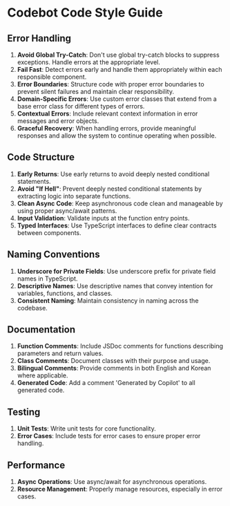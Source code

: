 # Codebot Code Style Guide

## Error Handling

1. **Avoid Global Try-Catch**: Don't use global try-catch blocks to suppress exceptions. Handle errors at the appropriate level.
2. **Fail Fast**: Detect errors early and handle them appropriately within each responsible component.
3. **Error Boundaries**: Structure code with proper error boundaries to prevent silent failures and maintain clear responsibility.
4. **Domain-Specific Errors**: Use custom error classes that extend from a base error class for different types of errors.
5. **Contextual Errors**: Include relevant context information in error messages and error objects.
6. **Graceful Recovery**: When handling errors, provide meaningful responses and allow the system to continue operating when possible.

## Code Structure

1. **Early Returns**: Use early returns to avoid deeply nested conditional statements.
2. **Avoid "If Hell"**: Prevent deeply nested conditional statements by extracting logic into separate functions.
3. **Clean Async Code**: Keep asynchronous code clean and manageable by using proper async/await patterns.
4. **Input Validation**: Validate inputs at the function entry points.
5. **Typed Interfaces**: Use TypeScript interfaces to define clear contracts between components.

## Naming Conventions

1. **Underscore for Private Fields**: Use underscore prefix for private field names in TypeScript.
2. **Descriptive Names**: Use descriptive names that convey intention for variables, functions, and classes.
3. **Consistent Naming**: Maintain consistency in naming across the codebase.

## Documentation

1. **Function Comments**: Include JSDoc comments for functions describing parameters and return values.
2. **Class Comments**: Document classes with their purpose and usage.
3. **Bilingual Comments**: Provide comments in both English and Korean where applicable.
4. **Generated Code**: Add a comment 'Generated by Copilot' to all generated code.

## Testing

1. **Unit Tests**: Write unit tests for core functionality.
2. **Error Cases**: Include tests for error cases to ensure proper error handling.

## Performance

1. **Async Operations**: Use async/await for asynchronous operations.
2. **Resource Management**: Properly manage resources, especially in error cases.